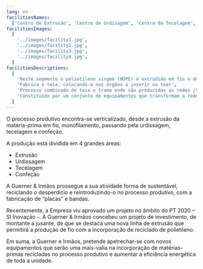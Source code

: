 ```yaml
---
lang: en
facilitiesNames:
  ['Centro de Extrusão', 'Centro de Urdisagem', 'Centro de Tecelagem', 'Centro de Confeção']
facilitiesImages:
  [
    '../images/facility1.jpg',
    '../images/facility2.jpg',
    '../images/facility3.jpg',
    '../images/facility4.jpg',
  ]
facilitiesDescriptions:
  [
    'Neste segmento o polietileno virgem (HDPE) é extrudido em fio o denominado monofilamento com diversos diâmetros sendo estes posteriormente enrolados em bobines que abastecem 2 segmentos a Urdussagem e a Tecelagem',
    'Fabrica a teia, colocando-a nos órgãos a inserir no tear',
    'Processo combinado de teia e trama onde são produzidas as redes /tecidos com as diferentes especificações',
    'Constituído por um conjunto de equipamentos que transformam a rede produzida nas diversas medidas, de acordo com as especificações necessárias',
  ]
---
```


O processo produtivo encontra-se verticalizado, desde a extrusão da matéria-prima em fio, monofilamento, passando pela urdissagem, tecelagem e confeção.

A produção está dividida em 4 grandes áreas:

- Extrusão
- Urdissagem
- Tecelagem
- Confeção

A Guerner & Irmãos prossegue a sua atividade forma de sustentável, reciclando o desperdício e reintroduzindo-o no processo produtivo, com a fabricação de “placas” e bandas.

Recentemente, a Empresa viu aprovado um projeto no âmbito do PT 2020 – SI Inovação -. A Guerner & Irmãos concebeu um projeto de investimento, de montante a jusante, de que se destaca uma nova linha de extrusão que permitirá a produção de fio com a incorporação de reciclado de polietileno.

Em suma, a Guerner e Irmãos, pretende apetrechar-se com novos equipamentos que serão uma mais-valia na incorporação de matérias-primas recicladas no processo produtivo e aumentar a eficiência energética de toda a unidade.
